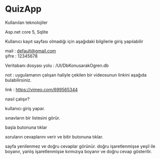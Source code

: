 # QuizApp
Kullanılan teknolojiler

Asp.net core 5, Sqlite

Kullanıcı kayıt sayfası olmadığı için aşağıdaki bilgilerle giriş yapılabilir

mail : default@gmail.com  
şifre : 12345678

Veritabanı dosyası yolu : /UI/DbKonusarakOgren.db

not : uygulamanın çalışan haliyle çekilen bir videosunun linkini aşağıda bulabilirsiniz.

link : https://vimeo.com/699565344

nasıl çalışır?

kullanıcı giriş yapar.

sınavların bir listesini görür.

başla butonuna tıklar

soruların cevaplarını verir ve bitir butonuna tıklar.

sayfa yenilenmez ve doğru cevaplar görünür.
doğru işaretlenmişse yeşil ile boyanır, yanlış işaretlenmişse kırmızıya boyanır ve doğru cevap gösterilir.

